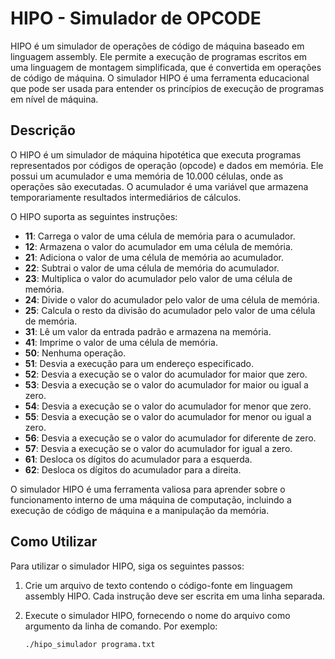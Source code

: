 # HIPO - Simulador de OPCODE

HIPO é um simulador de operações de código de máquina baseado em linguagem assembly. Ele permite a execução de programas escritos em uma linguagem de montagem simplificada, que é convertida em operações de código de máquina. O simulador HIPO é uma ferramenta educacional que pode ser usada para entender os princípios de execução de programas em nível de máquina.

## Descrição

O HIPO é um simulador de máquina hipotética que executa programas representados por códigos de operação (opcode) e dados em memória. Ele possui um acumulador e uma memória de 10.000 células, onde as operações são executadas. O acumulador é uma variável que armazena temporariamente resultados intermediários de cálculos.

O HIPO suporta as seguintes instruções:

- **11**: Carrega o valor de uma célula de memória para o acumulador.
- **12**: Armazena o valor do acumulador em uma célula de memória.
- **21**: Adiciona o valor de uma célula de memória ao acumulador.
- **22**: Subtrai o valor de uma célula de memória do acumulador.
- **23**: Multiplica o valor do acumulador pelo valor de uma célula de memória.
- **24**: Divide o valor do acumulador pelo valor de uma célula de memória.
- **25**: Calcula o resto da divisão do acumulador pelo valor de uma célula de memória.
- **31**: Lê um valor da entrada padrão e armazena na memória.
- **41**: Imprime o valor de uma célula de memória.
- **50**: Nenhuma operação.
- **51**: Desvia a execução para um endereço especificado.
- **52**: Desvia a execução se o valor do acumulador for maior que zero.
- **53**: Desvia a execução se o valor do acumulador for maior ou igual a zero.
- **54**: Desvia a execução se o valor do acumulador for menor que zero.
- **55**: Desvia a execução se o valor do acumulador for menor ou igual a zero.
- **56**: Desvia a execução se o valor do acumulador for diferente de zero.
- **57**: Desvia a execução se o valor do acumulador for igual a zero.
- **61**: Desloca os dígitos do acumulador para a esquerda.
- **62**: Desloca os dígitos do acumulador para a direita.

O simulador HIPO é uma ferramenta valiosa para aprender sobre o funcionamento interno de uma máquina de computação, incluindo a execução de código de máquina e a manipulação da memória.

## Como Utilizar

Para utilizar o simulador HIPO, siga os seguintes passos:

1. Crie um arquivo de texto contendo o código-fonte em linguagem assembly HIPO. Cada instrução deve ser escrita em uma linha separada.

2. Execute o simulador HIPO, fornecendo o nome do arquivo como argumento da linha de comando. Por exemplo:

   ```sh
   ./hipo_simulador programa.txt
